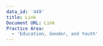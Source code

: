 ```yaml
---
data_id: '449'
title: Link
Document URL: Link
Practice Area:
  - 'Education, Gender, and Youth'
---
```

